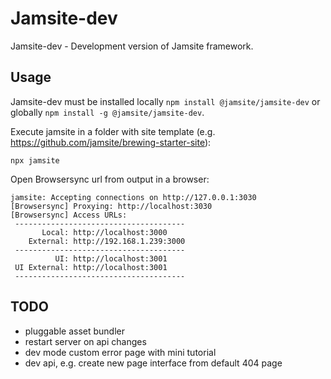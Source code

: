 # Jamsite-dev

Jamsite-dev - Development version of Jamsite framework.

## Usage

Jamsite-dev must be installed locally `npm install @jamsite/jamsite-dev` or globally `npm install -g @jamsite/jamsite-dev`.

Execute jamsite in a folder with site template (e.g. https://github.com/jamsite/brewing-starter-site):

`npx jamsite`

Open Browsersync url from output in a browser:

```
jamsite: Accepting connections on http://127.0.0.1:3030
[Browsersync] Proxying: http://localhost:3030
[Browsersync] Access URLs:
 --------------------------------------
       Local: http://localhost:3000
    External: http://192.168.1.239:3000
 --------------------------------------
          UI: http://localhost:3001
 UI External: http://localhost:3001
 --------------------------------------
 ```

## TODO

- pluggable asset bundler
- restart server on api changes
- dev mode custom error page with mini tutorial
- dev api, e.g. create new page interface from default 404 page
